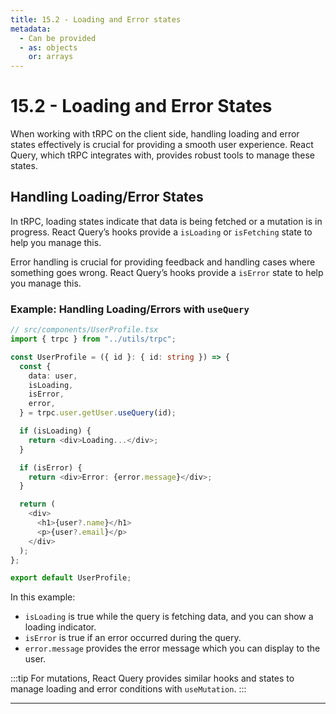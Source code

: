 ```yaml
---
title: 15.2 - Loading and Error states
metadata:
  - Can be provided
  - as: objects
    or: arrays
---
```


# 15.2 - Loading and Error States

When working with tRPC on the client side, handling loading and error states effectively is crucial for providing a smooth user experience. React Query, which tRPC integrates with, provides robust tools to manage these states.

## Handling Loading/Error States

In tRPC, loading states indicate that data is being fetched or a mutation is in progress. React Query’s hooks provide a `isLoading` or `isFetching` state to help you manage this.

Error handling is crucial for providing feedback and handling cases where something goes wrong. React Query’s hooks provide a `isError` state to help you manage this.

### Example: Handling Loading/Errors with `useQuery`

```typescript
// src/components/UserProfile.tsx
import { trpc } from "../utils/trpc";

const UserProfile = ({ id }: { id: string }) => {
  const {
    data: user,
    isLoading,
    isError,
    error,
  } = trpc.user.getUser.useQuery(id);

  if (isLoading) {
    return <div>Loading...</div>;
  }

  if (isError) {
    return <div>Error: {error.message}</div>;
  }

  return (
    <div>
      <h1>{user?.name}</h1>
      <p>{user?.email}</p>
    </div>
  );
};

export default UserProfile;
```

In this example:

- `isLoading` is true while the query is fetching data, and you can show a loading indicator.
- `isError` is true if an error occurred during the query.
- `error.message` provides the error message which you can display to the user.

:::tip
For mutations, React Query provides similar hooks and states to manage loading and error conditions with `useMutation`.
:::

---
